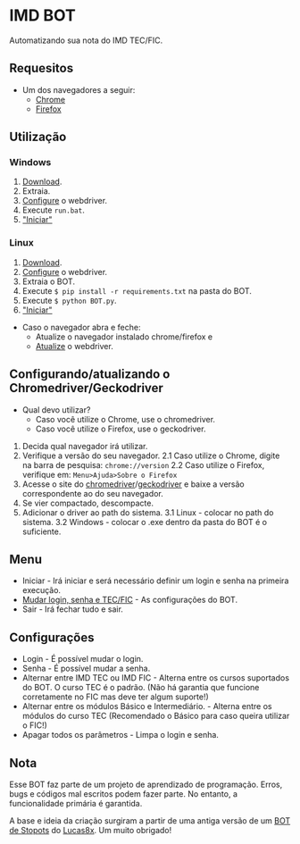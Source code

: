 # IMD BOT
Automatizando sua nota do IMD TEC/FIC.

## Requesitos
* Um dos navegadores a seguir:
  * [Chrome](https://www.google.com/chrome/)
  * [Firefox](https://www.mozilla.org/firefox/new/)
  
## Utilização
### Windows
1. [Download](https://github.com/TheusKhan/imd_bot/archive/master.zip).
2. Extraia.
3. [Configure](#configurando/atualizando-o-chromedriver/geckodriver)  o webdriver.
4. Execute `run.bat`.
5. ["Iniciar"](#menu)

### Linux
1. [Download](https://github.com/TheusKhan/imd_bot/archive/master.zip).
2. [Configure](#configurando/atualizando-o-chromedriver/geckodriver)  o webdriver.
3. Extraia o BOT.
4. Execute `$ pip install -r requirements.txt` na pasta do BOT.
5. Execute `$ python BOT.py`.
6. ["Iniciar"](#menu)

* Caso o navegador abra e feche:
  * Atualize o navegador instalado chrome/firefox e
  * [Atualize](#configurando/atualizando-o-chromedriver/geckodriver)  o webdriver.

## Configurando/atualizando o Chromedriver/Geckodriver
* Qual devo utilizar?
  * Caso você utilize o Chrome, use o chromedriver.
  * Caso você utilize o Firefox, use o geckodriver.

1. Decida qual navegador irá utilizar.
2. Verifique a versão do seu navegador.
  2.1 Caso utilize o Chrome, digite na barra de pesquisa: `chrome://version`
  2.2 Caso utilize o Firefox, verifique em: `Menu>Ajuda>Sobre o Firefox`
2. Acesse o site do [chromedriver](https://chromedriver.chromium.org/downloads)/[geckodriver](https://github.com/mozilla/geckodriver/releases) e baixe a versão correspondente ao do seu navegador.
3. Se vier compactado, descompacte.
3. Adicionar o driver ao path do sistema.
3.1 Linux - colocar no path do sistema.
3.2 Windows - colocar o .exe dentro da pasta do BOT é o suficiente.
## Menu
* Iniciar - Irá iniciar e será necessário definir um login e senha na primeira execução.
* [Mudar login, senha e TEC/FIC](#configurações) - As configurações do BOT.
* Sair - Irá fechar tudo e sair.

## Configurações
* Login - É possível mudar o login.
* Senha - É possível mudar a senha.
* Alternar entre IMD TEC ou IMD FIC - Alterna entre os cursos suportados do BOT. O curso TEC é o padrão. (Não há garantia que funcione corretamente no FIC mas deve ter algum suporte!)
* Alternar entre os módulos Básico e Intermediário. - Alterna entre os módulos do curso TEC (Recomendado o Básico para caso queira utilizar o FIC!)
* Apagar todos os parâmetros - Limpa o login e senha.

## Nota
Esse BOT faz parte de um projeto de aprendizado de programação. Erros, bugs e códigos mal escritos podem fazer parte. No entanto, a funcionalidade primária é garantida.

A base e ideia da criação surgiram a partir de uma antiga versão de um [BOT de Stopots](https://github.com/Lucas8x/stopots-bot) do [Lucas8x](https://github.com/Lucas8x/).
Um muito obrigado!